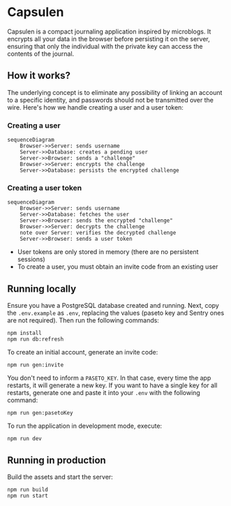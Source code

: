 # Capsulen

Capsulen is a compact journaling application inspired by microblogs. It encrypts all your data in the browser before
persisting it on the server, ensuring that only the individual with the private key can access the contents of the
journal.

## How it works?

The underlying concept is to eliminate any possibility of linking an account to a specific identity, and passwords
should not be transmitted over the wire. Here's how we handle creating a user and a user token:

### Creating a user

```mermaid
sequenceDiagram
    Browser->>Server: sends username
    Server->>Database: creates a pending user
    Server->>Browser: sends a "challenge"
    Browser->>Server: encrypts the challenge
    Server->>Database: persists the encrypted challenge
```

### Creating a user token

```mermaid
sequenceDiagram
    Browser->>Server: sends username
    Server->>Database: fetches the user
    Server->>Browser: sends the encrypted "challenge"
    Browser->>Server: decrypts the challenge
    note over Server: verifies the decrypted challenge
    Server->>Browser: sends a user token
```

- User tokens are only stored in memory (there are no persistent sessions)
- To create a user, you must obtain an invite code from an existing user

## Running locally

Ensure you have a PostgreSQL database created and running. Next, copy the `.env.example` as `.env`, replacing the
values (paseto key and Sentry ones are not required). Then run the following commands:

```shell
npm install
npm run db:refresh
```

To create an initial account, generate an invite code:

```shell
npm run gen:invite
```

You don't need to inform a `PASETO_KEY`. In that case, every time the app restarts, it will generate a new key. If you
want to have a single key for all restarts, generate one and paste it into your `.env` with the following command:

```shell
npm run gen:pasetoKey
```

To run the application in development mode, execute:

```shell
npm run dev
```

## Running in production

Build the assets and start the server:

```shell
npm run build
npm run start
```
